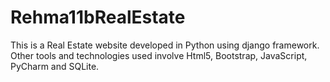 # Rehma11bRealEstate
This is a Real Estate website developed in Python using django framework.
Other tools and technologies used involve Html5, Bootstrap, JavaScript, PyCharm and SQLite.
